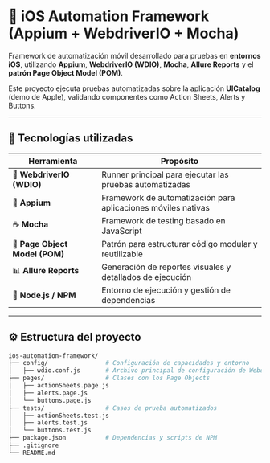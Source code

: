 # 📱 iOS Automation Framework (Appium + WebdriverIO + Mocha)

Framework de automatización móvil desarrollado para pruebas en **entornos iOS**, utilizando **Appium**, **WebdriverIO (WDIO)**, **Mocha**, **Allure Reports** y el **patrón Page Object Model (POM)**.

Este proyecto ejecuta pruebas automatizadas sobre la aplicación **UICatalog** (demo de Apple), validando componentes como Action Sheets, Alerts y Buttons.

---

## 🧩 **Tecnologías utilizadas**

| Herramienta | Propósito |
|--------------|-----------|
| 🧪 **WebdriverIO (WDIO)** | Runner principal para ejecutar las pruebas automatizadas |
| 🤖 **Appium** | Framework de automatización para aplicaciones móviles nativas |
| ☕ **Mocha** | Framework de testing basado en JavaScript |
| 🧱 **Page Object Model (POM)** | Patrón para estructurar código modular y reutilizable |
| 📊 **Allure Reports** | Generación de reportes visuales y detallados de ejecución |
| 🧰 **Node.js / NPM** | Entorno de ejecución y gestión de dependencias |

---

## ⚙️ **Estructura del proyecto**

```bash
ios-automation-framework/
├── config/                # Configuración de capacidades y entorno
│   ├── wdio.conf.js       # Archivo principal de configuración de WebdriverIO
├── pages/                 # Clases con los Page Objects
│   ├── actionSheets.page.js
│   ├── alerts.page.js
│   └── buttons.page.js
├── tests/                 # Casos de prueba automatizados
│   ├── actionSheets.test.js
│   ├── alerts.test.js
│   └── buttons.test.js
├── package.json           # Dependencias y scripts de NPM
├── .gitignore
└── README.md




